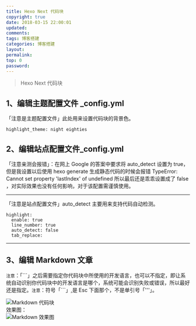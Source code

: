 ```yaml
---
title: Hexo Next 代码块
copyright: true
date: 2018-03-15 22:00:01
updated:
comments:
tags: 博客搭建
categories: 博客搭建
layout:
permalink:
top: 0
password:
---
```


<blockquote class="blockquote-center"> Hexo Next 代码块 </blockquote>

<!-- more -->

## 1、编辑主题配置文件 _config.yml  
「注意是主题配置文件」此处用来设置代码块的背景色。
```
highlight_theme: night eighties
```

## 2、编辑站点配置文件_config.yml
「注意亲测会报错」：在网上 Google 的答案中要求将 auto_detect 设置为 true，但是我设置以后使用 hexo generate 生成静态代码的时候会报错 TypeError: Cannot set property 'lastIndex' of undefined 所以最后还是乖乖设置成了 false ，对实际效果也没有任何影响，对于该配置需谨慎使用。

---

「注意是站点配置文件」auto_detect 主要用来支持代码自动检测。
```
highlight:
  enable: true
  line_number: true
  auto_detect: false
  tab_replace:
```
---

## 3、编辑 Markdown 文章
`注意`：「\`\`\`」之后需要指定你代码块中所使用的开发语言，也可以不指定，即让系统自动识别你代码块中的开发语言是哪个，系统可能会识别失败或错误，所以最好还是指定。`注意`：符号「\`\`\`」,是 Esc 下面那个，不是单引号「'''」。

![Markdown 代码块](/upload_image/codeblock.png "Markdown 代码块")  
效果图：  
![Markdown 效果图](/upload_image/codeblock1.png "Markdown 效果图")
